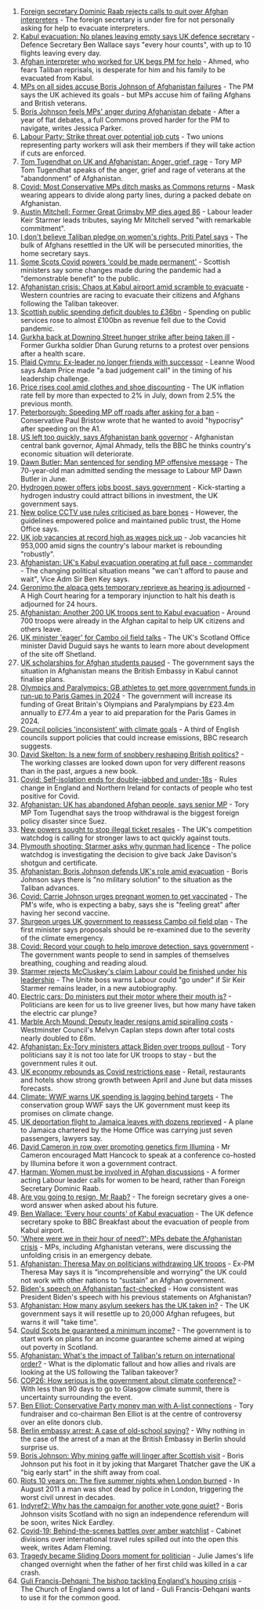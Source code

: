 1. [Foreign secretary Dominic Raab rejects calls to quit over Afghan interpreters](https://www.bbc.co.uk/news/uk-58265160) - The foreign secretary is under fire for not personally asking for help to evacuate interpreters.
2. [Kabul evacuation: No planes leaving empty says UK defence secretary](https://www.bbc.co.uk/news/uk-58266555) - Defence Secretary Ben Wallace says "every hour counts", with up to 10 flights leaving every day.
3. [Afghan interpreter who worked for UK begs PM for help](https://www.bbc.co.uk/news/uk-58264397) - Ahmed, who fears Taliban reprisals, is desperate for him and his family to be evacuated from Kabul.
4. [MPs on all sides accuse Boris Johnson of Afghanistan failures](https://www.bbc.co.uk/news/uk-politics-58254794) - The PM says the UK achieved its goals - but MPs accuse him of failing Afghans and British veterans.
5. [Boris Johnson feels MPs' anger during Afghanistan debate](https://www.bbc.co.uk/news/uk-politics-58256616) - After a year of flat debates, a full Commons proved harder for the PM to navigate, writes Jessica Parker.
6. [Labour Party: Strike threat over potential job cuts](https://www.bbc.co.uk/news/uk-politics-58263728) - Two unions representing party workers will ask their members if they will take action if cuts are enforced.
7. [Tom Tugendhat on UK and Afghanistan: Anger, grief, rage](https://www.bbc.co.uk/news/uk-politics-58259509) - Tory MP Tom Tugendhat speaks of the anger, grief and rage of veterans at the "abandonment" of Afghanistan.
8. [Covid: Most Conservative MPs ditch masks as Commons returns](https://www.bbc.co.uk/news/uk-politics-58259604) - Mask wearing appears to divide along party lines, during a packed debate on Afghanistan.
9. [Austin Mitchell: Former Great Grimsby MP dies aged 86](https://www.bbc.co.uk/news/uk-england-humber-58257189) - Labour leader Keir Starmer leads tributes, saying Mr Mitchell served "with remarkable commitment".
10. [I don't believe Taliban pledge on women's rights, Priti Patel says](https://www.bbc.co.uk/news/uk-58250211) - The bulk of Afghans resettled in the UK will be persecuted minorities, the home secretary says.
11. [Some Scots Covid powers 'could be made permanent'](https://www.bbc.co.uk/news/uk-scotland-scotland-politics-58244323) - Scottish ministers say some changes made during the pandemic had a "demonstrable benefit" to the public.
12. [Afghanistan crisis: Chaos at Kabul airport amid scramble to evacuate](https://www.bbc.co.uk/news/world-europe-58256696) - Western countries are racing to evacuate their citizens and Afghans following the Taliban takeover.
13. [Scottish public spending deficit doubles to £36bn](https://www.bbc.co.uk/news/uk-scotland-58256028) - Spending on public services rose to almost £100bn as revenue fell due to the Covid pandemic.
14. [Gurkha back at Downing Street hunger strike after being taken ill](https://www.bbc.co.uk/news/uk-england-hampshire-58254634) - Former Gurkha soldier Dhan Gurung returns to a protest over pensions after a health scare.
15. [Plaid Cymru: Ex-leader no longer friends with successor](https://www.bbc.co.uk/news/uk-wales-politics-58159654) - Leanne Wood says Adam Price made "a bad judgement call" in the timing of his leadership challenge.
16. [Price rises cool amid clothes and shoe discounting](https://www.bbc.co.uk/news/uk-58254000) - The UK inflation rate fell by more than expected to 2% in July, down from 2.5% the previous month.
17. [Peterborough: Speeding MP off roads after asking for a ban](https://www.bbc.co.uk/news/uk-england-cambridgeshire-58243901) - Conservative Paul Bristow wrote that he wanted to avoid "hypocrisy" after speeding on the A1.
18. [US left too quickly, says Afghanistan bank governor](https://www.bbc.co.uk/news/business-58252065) - Afghanistan central bank governor, Ajmal Ahmady, tells the BBC he thinks country's economic situation will deteriorate.
19. [Dawn Butler: Man sentenced for sending MP offensive message](https://www.bbc.co.uk/news/uk-england-merseyside-58202457) - The 70-year-old man admitted sending the message to Labour MP Dawn Butler in June.
20. [Hydrogen power offers jobs boost, says government](https://www.bbc.co.uk/news/science-environment-58238367) - Kick-starting a hydrogen industry could attract billions in investment, the UK government says.
21. [New police CCTV use rules criticised as bare bones](https://www.bbc.co.uk/news/technology-58206586) - However, the guidelines empowered police and maintained public trust, the Home Office says.
22. [UK job vacancies at record high as wages pick up](https://www.bbc.co.uk/news/business-58241006) - Job vacancies hit 953,000 amid signs the country's labour market is rebounding "robustly".
23. [Afghanistan: UK's Kabul evacuation operating at full pace - commander](https://www.bbc.co.uk/news/uk-58244927) - The changing political situation means "we can't afford to pause and wait", Vice Adm Sir Ben Key says.
24. [Geronimo the alpaca gets temporary reprieve as hearing is adjourned](https://www.bbc.co.uk/news/uk-england-gloucestershire-58241387) - A High Court hearing for a temporary injunction to halt his death is adjourned for 24 hours.
25. [Afghanistan: Another 200 UK troops sent to Kabul evacuation](https://www.bbc.co.uk/news/uk-58235707) - Around 700 troops were already in the Afghan capital to help UK citizens and others leave.
26. [UK minister 'eager' for Cambo oil field talks](https://www.bbc.co.uk/news/uk-scotland-scotland-politics-58221743) - The UK's Scotland Office minister David Duguid says he wants to learn more about development of the site off Shetland.
27. [UK scholarships for Afghan students paused](https://www.bbc.co.uk/news/uk-58219114) - The government says the situation in Afghanistan means the British Embassy in Kabul cannot finalise plans.
28. [Olympics and Paralympics: GB athletes to get more government funds in run-up to Paris Games in 2024](https://www.bbc.co.uk/sport/58222726) - The government will increase its funding of Great Britain's Olympians and Paralympians by £23.4m annually to £77.4m a year to aid preparation for the Paris Games in 2024.
29. [Council policies 'inconsistent' with climate goals](https://www.bbc.co.uk/news/science-environment-58102578) - A third of English councils support policies that could increase emissions, BBC research suggests.
30. [David Skelton: Is a new form of snobbery reshaping British politics?](https://www.bbc.co.uk/news/uk-politics-58186519) - The working classes are looked down upon for very different reasons than in the past, argues a new book.
31. [Covid: Self-isolation ends for double-jabbed and under-18s](https://www.bbc.co.uk/news/uk-58226678) - Rules change in England and Northern Ireland for contacts of people who test positive for Covid.
32. [Afghanistan: UK has abandoned Afghan people, says senior MP](https://www.bbc.co.uk/news/uk-58220730) - Tory MP Tom Tugendhat says the troop withdrawal is the biggest foreign policy disaster since Suez.
33. [New powers sought to stop illegal ticket resales](https://www.bbc.co.uk/news/business-58225568) - The UK's competition watchdog is calling for stronger laws to act quickly against touts.
34. [Plymouth shooting: Starmer asks why gunman had licence](https://www.bbc.co.uk/news/uk-england-devon-58209726) - The police watchdog is investigating the decision to give back Jake Davison's shotgun and certificate.
35. [Afghanistan: Boris Johnson defends UK's role amid evacuation](https://www.bbc.co.uk/news/uk-58204857) - Boris Johnson says there is "no military solution" to the situation as the Taliban advances.
36. [Covid: Carrie Johnson urges pregnant women to get vaccinated](https://www.bbc.co.uk/news/uk-58215440) - The PM's wife, who is expecting a baby, says she is "feeling great" after having her second vaccine.
37. [Sturgeon urges UK government to reassess Cambo oil field plan](https://www.bbc.co.uk/news/uk-scotland-58186181) - The first minister says proposals should be re-examined due to the severity of the climate emergency.
38. [Covid: Record your cough to help improve detection, says government](https://www.bbc.co.uk/news/uk-politics-58199049) - The government wants people to send in samples of themselves breathing, coughing and reading aloud.
39. [Starmer rejects McCluskey's claim Labour could be finished under his leadership](https://www.bbc.co.uk/news/uk-politics-58188208) - The Unite boss warns Labour could "go under" if Sir Keir Starmer remains leader, in a new autobiography.
40. [Electric cars: Do ministers put their motor where their mouth is?](https://www.bbc.co.uk/news/uk-politics-58170665) - Politicians are keen for us to live greener lives, but how many have taken the electric car plunge?
41. [Marble Arch Mound: Deputy leader resigns amid spiralling costs](https://www.bbc.co.uk/news/uk-england-london-58197626) - Westminster Council's Melvyn Caplan steps down after total costs nearly doubled to £6m.
42. [Afghanistan: Ex-Tory ministers attack Biden over troops pullout](https://www.bbc.co.uk/news/uk-politics-58177193) - Tory politicians say it is not too late for UK troops to stay - but the government rules it out.
43. [UK economy rebounds as Covid restrictions ease](https://www.bbc.co.uk/news/uk-58183519) - Retail, restaurants and hotels show strong growth between April and June but data misses forecasts.
44. [Climate: WWF warns UK spending is lagging behind targets](https://www.bbc.co.uk/news/uk-politics-58170865) - The conservation group WWF says the UK government must keep its promises on climate change.
45. [UK deportation flight to Jamaica leaves with dozens reprieved](https://www.bbc.co.uk/news/uk-58177487) - A plane to Jamaica chartered by the Home Office was carrying just seven passengers, lawyers say.
46. [David Cameron in row over promoting genetics firm Illumina](https://www.bbc.co.uk/news/business-58146567) - Mr Cameron encouraged Matt Hancock to speak at a conference co-hosted by Illumina before it won a government contract.
47. [Harman: Women must be involved in Afghan discussions](https://www.bbc.co.uk/news/uk-politics-58272971) - A former acting Labour leader calls for women to be heard, rather than Foreign Secretary Dominic Raab.
48. [Are you going to resign, Mr Raab?](https://www.bbc.co.uk/news/uk-politics-58270377) - The foreign secretary gives a one-word answer when asked about his future.
49. [Ben Wallace: 'Every hour counts' of Kabul evacuation](https://www.bbc.co.uk/news/uk-politics-58267754) - The UK defence secretary spoke to BBC Breakfast about the evacuation of people from Kabul airport.
50. ['Where were we in their hour of need?': MPs debate the Afghanistan crisis](https://www.bbc.co.uk/news/uk-politics-58257781) - MPs, including Afghanistan veterans, were discussing the unfolding crisis in an emergency debate.
51. [Afghanistan: Theresa May on politicians withdrawing UK troops](https://www.bbc.co.uk/news/uk-politics-58255391) - Ex-PM Theresa May says it is “incomprehensible and worrying” the UK could not work with other nations to “sustain” an Afghan government.
52. [Biden's speech on Afghanistan fact-checked](https://www.bbc.co.uk/news/58243158) - How consistent was President Biden's speech with his previous statements on Afghanistan?
53. [Afghanistan: How many asylum seekers has the UK taken in?](https://www.bbc.co.uk/news/uk-58245684) - The UK government says it will resettle up to 20,000 Afghan refugees, but warns it will "take time".
54. [Could Scots be guaranteed a minimum income?](https://www.bbc.co.uk/news/uk-scotland-scotland-politics-58230375) - The government is to start work on plans for an income guarantee scheme aimed at wiping out poverty in Scotland.
55. [Afghanistan: What's the impact of Taliban's return on international order?](https://www.bbc.co.uk/news/world-us-canada-58248864) - What is the diplomatic fallout and how allies and rivals are looking at the US following the Taliban takeover?
56. [COP26: How serious is the government about climate conference?](https://www.bbc.co.uk/news/uk-politics-58107010) - With less than 90 days to go to Glasgow climate summit, there is uncertainty surrounding the event.
57. [Ben Elliot: Conservative Party money man with A-list connections](https://www.bbc.co.uk/news/uk-politics-58100884) - Tory fundraiser and co-chairman Ben Elliot is at the centre of controversy over an elite donors club.
58. [Berlin embassy arrest: A case of old-school spying?](https://www.bbc.co.uk/news/uk-58185957) - Why nothing in the case of the arrest of a man at the British Embassy in Berlin should surprise us.
59. [Boris Johnson: Why mining gaffe will linger after Scottish visit](https://www.bbc.co.uk/news/uk-scotland-58117514) - Boris Johnson put his foot in it by joking that Margaret Thatcher gave the UK a "big early start" in the shift away from coal.
60. [Riots 10 years on: The five summer nights when London burned](https://www.bbc.co.uk/news/uk-england-london-58058031) - In August 2011 a man was shot dead by police in London, triggering the worst civil unrest in decades.
61. [Indyref2: Why has the campaign for another vote gone quiet?](https://www.bbc.co.uk/news/uk-politics-58079551) - Boris Johnson visits Scotland with no sign an independence referendum will be soon, writes Nick Eardley.
62. [Covid-19: Behind-the-scenes battles over amber watchlist](https://www.bbc.co.uk/news/uk-politics-58072985) - Cabinet divisions over international travel rules spilled out into the open this week, writes Adam Fleming.
63. [Tragedy became Sliding Doors moment for politician](https://www.bbc.co.uk/news/uk-wales-politics-58058218) - Julie James's life changed overnight when the father of her first child was killed in a car crash.
64. [Guli Francis-Dehqani: The bishop tackling England's housing crisis](https://www.bbc.co.uk/news/uk-politics-57985577) - The Church of England owns a lot of land - Guli Francis-Dehqani wants to use it for the common good.
